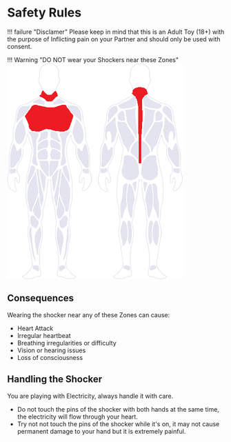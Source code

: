 # Safety Rules 
!!! failure "Disclamer"
    Please keep in mind that this is an Adult Toy (18+) with the purpose of Inflicting pain on your Partner and should only be used with consent.

!!! Warning "DO NOT wear your Shockers near these Zones"
    ![Image "Image"](nogo-body-zones.png)  

## Consequences
Wearing the shocker near any of these Zones can cause:  
    
- Heart Attack  
- Irregular heartbeat  
- Breathing irregularities or difficulty  
- Vision or hearing issues  
- Loss of consciousness

## Handling the Shocker
You are playing with Electricity, always handle it with care.  

- Do not touch the pins of the shocker with both hands at the same time, the electricity will flow through your heart.
- Try not not touch the pins of the shocker while it's on, it may not cause permanent damage to your hand but it is extremely painful.  
    